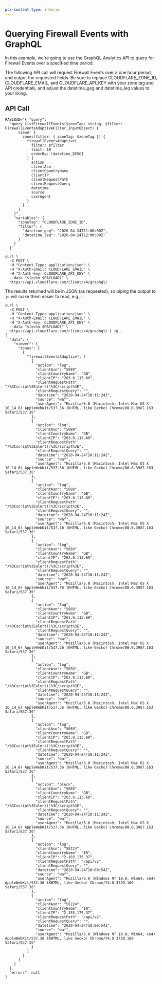 ```yaml
---
pcx-content-type: interim
---
```


# Querying Firewall Events with GraphQL

In this example, we're going to use the GraphQL Analytics API to query for Firewall Events over a specified time period.

The following API call will request Firewall Events over a one hour period, and output the requested fields. Be sure to replace CLOUDFLARE\_ZONE\_ID, CLOUDFLARE\_EMAIL, and CLOUDFLARE\_API\_KEY with your zone tag and API credentials, and adjust the datetime\_geg and datetime\_leq values to your liking.

## API Call

    PAYLOAD='{ "query":
      "query ListFirewallEvents($zoneTag: string, $filter: FirewallEventsAdaptiveFilter_InputObject) {
          viewer {
            zones(filter: { zoneTag: $zoneTag }) {
              firewallEventsAdaptive(
                filter: $filter
                limit: 10
                orderBy: [datetime_DESC]
              ) {
                action
                clientAsn
                clientCountryName
                clientIP
                clientRequestPath
                clientRequestQuery
                datetime
                source
                userAgent
              }
            }
          }
        }",
        "variables": {
          "zoneTag": "CLOUDFLARE_ZONE_ID",
          "filter": {
            "datetime_geq": "2020-04-24T11:00:00Z",
            "datetime_leq": "2020-04-24T12:00:00Z"
          }
        }
      }'

    curl \
      -X POST \
      -H "Content-Type: application/json" \
      -H "X-Auth-Email: CLOUDFLARE_EMAIL" \
      -H "X-Auth-key: CLOUDFLARE_API_KEY" \
      --data "$(echo $PAYLOAD)" \
      https://api.cloudflare.com/client/v4/graphql/

The results returned will be in JSON (as requested), so piping the output to `jq` will make them easier to read, e.g.,:

    curl \
      -X POST \
      -H "Content-Type: application/json" \
      -H "X-Auth-Email: CLOUDFLARE_EMAIL" \
      -H "X-Auth-key: CLOUDFLARE_API_KEY" \
      --data "$(echo $PAYLOAD)" \
      https://api.cloudflare.com/client/v4/graphql/ | jq .
    {
      "data": {
        "viewer": {
          "zones": [
            {
              "firewallEventsAdaptive": [
                {
                  "action": "log",
                  "clientAsn": "5089",
                  "clientCountryName": "GB",
                  "clientIP": "203.0.113.69",
                  "clientRequestPath": "/%3Cscript%3Ealert()%3C/script%3E",
                  "clientRequestQuery": "",
                  "datetime": "2020-04-24T10:11:24Z",
                  "source": "waf",
                  "userAgent": "Mozilla/5.0 (Macintosh; Intel Mac OS X 10_14_6) AppleWebKit/537.36 (KHTML, like Gecko) Chrome/80.0.3987.163 Safari/537.36"
                },
                {
                  "action": "log",
                  "clientAsn": "5089",
                  "clientCountryName": "GB",
                  "clientIP": "203.0.113.69",
                  "clientRequestPath": "/%3Cscript%3Ealert()%3C/script%3E",
                  "clientRequestQuery": "",
                  "datetime": "2020-04-24T10:11:24Z",
                  "source": "waf",
                  "userAgent": "Mozilla/5.0 (Macintosh; Intel Mac OS X 10_14_6) AppleWebKit/537.36 (KHTML, like Gecko) Chrome/80.0.3987.163 Safari/537.36"
                },
                {
                  "action": "log",
                  "clientAsn": "5089",
                  "clientCountryName": "GB",
                  "clientIP": "203.0.113.69",
                  "clientRequestPath": "/%3Cscript%3Ealert()%3C/script%3E",
                  "clientRequestQuery": "",
                  "datetime": "2020-04-24T10:11:24Z",
                  "source": "waf",
                  "userAgent": "Mozilla/5.0 (Macintosh; Intel Mac OS X 10_14_6) AppleWebKit/537.36 (KHTML, like Gecko) Chrome/80.0.3987.163 Safari/537.36"
                },
                {
                  "action": "log",
                  "clientAsn": "5089",
                  "clientCountryName": "GB",
                  "clientIP": "203.0.113.69",
                  "clientRequestPath": "/%3Cscript%3Ealert()%3C/script%3E",
                  "clientRequestQuery": "",
                  "datetime": "2020-04-24T10:11:24Z",
                  "source": "waf",
                  "userAgent": "Mozilla/5.0 (Macintosh; Intel Mac OS X 10_14_6) AppleWebKit/537.36 (KHTML, like Gecko) Chrome/80.0.3987.163 Safari/537.36"
                },
                {
                  "action": "log",
                  "clientAsn": "5089",
                  "clientCountryName": "GB",
                  "clientIP": "203.0.113.69",
                  "clientRequestPath": "/%3Cscript%3Ealert()%3C/script%3E",
                  "clientRequestQuery": "",
                  "datetime": "2020-04-24T10:11:24Z",
                  "source": "waf",
                  "userAgent": "Mozilla/5.0 (Macintosh; Intel Mac OS X 10_14_6) AppleWebKit/537.36 (KHTML, like Gecko) Chrome/80.0.3987.163 Safari/537.36"
                },
                {
                  "action": "log",
                  "clientAsn": "5089",
                  "clientCountryName": "GB",
                  "clientIP": "203.0.113.69",
                  "clientRequestPath": "/%3Cscript%3Ealert()%3C/script%3E",
                  "clientRequestQuery": "",
                  "datetime": "2020-04-24T10:11:24Z",
                  "source": "waf",
                  "userAgent": "Mozilla/5.0 (Macintosh; Intel Mac OS X 10_14_6) AppleWebKit/537.36 (KHTML, like Gecko) Chrome/80.0.3987.163 Safari/537.36"
                },
                {
                  "action": "log",
                  "clientAsn": "5089",
                  "clientCountryName": "GB",
                  "clientIP": "203.0.113.69",
                  "clientRequestPath": "/%3Cscript%3Ealert()%3C/script%3E",
                  "clientRequestQuery": "",
                  "datetime": "2020-04-24T10:11:24Z",
                  "source": "waf",
                  "userAgent": "Mozilla/5.0 (Macintosh; Intel Mac OS X 10_14_6) AppleWebKit/537.36 (KHTML, like Gecko) Chrome/80.0.3987.163 Safari/537.36"
                },
                {
                  "action": "block",
                  "clientAsn": "5089",
                  "clientCountryName": "GB",
                  "clientIP": "203.0.113.69",
                  "clientRequestPath": "/%3Cscript%3Ealert()%3C/script%3E",
                  "clientRequestQuery": "",
                  "datetime": "2020-04-24T10:11:24Z",
                  "source": "waf",
                  "userAgent": "Mozilla/5.0 (Macintosh; Intel Mac OS X 10_14_6) AppleWebKit/537.36 (KHTML, like Gecko) Chrome/80.0.3987.163 Safari/537.36"
                },
                {
                  "action": "log",
                  "clientAsn": "58224",
                  "clientCountryName": "IR",
                  "clientIP": "2.183.175.37",
                  "clientRequestPath": "/api/v2",
                  "clientRequestQuery": "",
                  "datetime": "2020-04-24T10:00:54Z",
                  "source": "waf",
                  "userAgent": "Mozilla/5.0 (Windows NT 10.0; Win64; x64) AppleWebKit/537.36 (KHTML, like Gecko) Chrome/74.0.3729.169 Safari/537.36"
                },
                {
                  "action": "log",
                  "clientAsn": "58224",
                  "clientCountryName": "IR",
                  "clientIP": "2.183.175.37",
                  "clientRequestPath": "/api/v2",
                  "clientRequestQuery": "",
                  "datetime": "2020-04-24T10:00:54Z",
                  "source": "waf",
                  "userAgent": "Mozilla/5.0 (Windows NT 10.0; Win64; x64) AppleWebKit/537.36 (KHTML, like Gecko) Chrome/74.0.3729.169 Safari/537.36"
                }
              ]
            }
          ]
        }
      },
      "errors": null
    }
